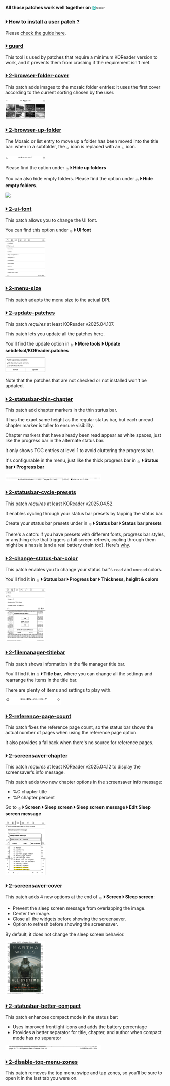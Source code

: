 
**All those patches work well together on** <sub>[<img src="https://raw.githubusercontent.com/koreader/koreader.github.io/master/koreader-logo.png" style="width:8%; height:auto;">](https://github.com/koreader/koreader)</sub>

### [🞂 How to install a user patch ?](https://koreader.rocks/user_guide/#L2-userpatches)

Please [check the guide here](https://koreader.rocks/user_guide/#L2-userpatches).

### [🞂 guard ](guard.lua)

This tool is used by patches that require a minimum KOReader version to work, and it prevents them from crashing if the requirement isn't met.

### [🞂 2-browser-folder-cover](browser-folder-cover.lua)

This patch adds images to the mosaic folder entries: it uses the first cover according to the current sorting chosen by the user.

<img src="img/cover_folder.png" style="width:25%; height:auto;">

### [🞂 2-browser-up-folder](2-browser-up-folder.lua)

The Mosaic or list entry to move up a folder has been moved into the title bar: when in a subfolder, the <sub><img src="img/home.svg" style="width:2%; height:auto;"></sub> icon is replaced with an <sub><img src="img/back.top.svg" style="width:2%; height:auto;"></sub> icon.

<img src="img/up_folder.png" style="width:25%; height:auto;">

Please find the option under <sub><img src="img/appbar.navigation.svg" style="width:2%; height:auto;"></sub> **🞂 Hide up folders**

You can also hide empty folders. Please find the option under <sub><img src="img/appbar.navigation.svg" style="width:2%; height:auto;"></sub> **🞂 Hide empty folders**.

<img src="https://github.com/user-attachments/assets/849ad0a1-7bee-4e25-abaf-61ffffe1865f" width=25%>

### [🞂 2-ui-font](2--ui-font.lua)

This patch allows you to change the UI font.

You can find this option under <sub><img src="img/appbar.settings.svg" style="width:2%; height:auto;"></sub> **🞂 UI font**

<img src="img/UIfont.png" style="width:25%; height:auto;">

### [🞂 2-menu-size](2-menu-size.lua)

This patch adapts the menu size to the actual DPI.

### [🞂 2-update-patches](2-update-patches.lua)
This patch _requires_ at least KOReader v2025.04.107.

This patch lets you update all the patches here.

You'll find the update option in <sub><img src="img/appbar.tools.svg" style="width:2%; height:auto;"></sub> **🞂 More tools 🞂 Update sebdelsol/KOReader.patches**

<img src="img/update.png" style="width:25%; height:auto;">

Note that the patches that are not checked or not installed won't be updated.

### [🞂 2-statusbar-thin-chapter](2-statusbar-thin-chapter.lua)
This patch add chapter markers in the thin status bar.

It has the exact same height as the regular status bar, but each unread chapter marker is taller to ensure visibility.

Chapter markers that have already been read appear as white spaces, just like the progress bar in the alternate status bar.

It only shows TOC entries at level 1 to avoid cluttering the progress bar.

It's configurable in the menu, just like the thick progress bar in <sub><img src="img/appbar.settings.svg" style="width:2%; height:auto;"></sub> **🞂 Status bar 🞂 Progress bar**

<img src="img/thin_status_bar.png" style="width:60%; height:auto;">

### [🞂 2-statusbar-cycle-presets](2-statusbar-cycle-presets.lua)
This patch _requires_ at least KOReader v2025.04.52.

It enables cycling through your status bar presets by tapping the status bar.

Create your status bar presets under in <sub><img src="img/appbar.settings.svg" style="width:2%; height:auto;"></sub> **🞂 Status bar 🞂 Status bar presets**

There's a catch: if you have presets with different fonts, progress bar styles, or anything else that triggers a full screen refresh, cycling through them might be a hassle (and a real battery drain too). Here's [why](https://github.com/koreader/koreader/pull/13718#issuecomment-2851940756).

### [🞂 2-change-status-bar-color](2-change-status-bar-color.lua) 
This patch enables you to change your status bar's `read` and `unread` colors.

You'll find it in <sub><img src="img/appbar.settings.svg" style="width:2%; height:auto;"></sub> **🞂 Status bar 🞂 Progress bar 🞂 Thickness, height & colors**

<img src="img/status_bar_color.png" style="width:25%; height:auto;">

### [🞂 2-filemanager-titlebar](2-filemanager-titlebar.lua) 
This patch shows information in the file manager title bar.

You'll find it in <sub><img src="img/appbar.navigation.svg" style="width:2%; height:auto;"></sub> **🞂 Title bar**, where you can change all the settings and rearrange the items in the title bar.

There are plenty of items and settings to play with.

<img src="img/title_bar.png" style="width:35%; height:auto;">

### [🞂 2-reference-page-count](2-reference-page-count.lua)
This patch fixes the reference page count, so the status bar shows the actual number of pages when using the reference page option.

It also provides a fallback when there's no source for reference pages.

### [🞂 2-screensaver-chapter](2-screensaver-chapter.lua)
This patch _requires_ at least KOReader v2025.04.12 to display the screensaver’s info message.

This patch adds two new chapter options in the screensaver info message:
- %C chapter title
- %P chapter percent

Go to <sub><img src="img/appbar.settings.svg" style="width:2%; height:auto;"></sub> **🞂 Screen 🞂 Sleep screen 🞂 Sleep screen message 🞂 Edit Sleep screen message**

<img src="img/chapter.png" style="width:25%; height:auto;">

### [🞂 2-screensaver-cover](2-screensaver-cover.lua)
This patch adds 4 new options at the end of <sub><img src="img/appbar.settings.svg" style="width:2%; height:auto;"></sub> **🞂 Screen 🞂 Sleep screen**:
- Prevent the sleep screen message from overlapping the image.
- Center the image.
- Close all the widgets before showing the screensaver.
- Option to refresh before showing the screensaver.

By default, it does not change the sleep screen behavior.

<img src="img/cover.png" style="width:25%; height:auto;">

### [🞂 2-statusbar-better-compact](2-statusbar-better-compact.lua) 
This patch enhances compact mode in the status bar:
- Uses improved frontlight icons and adds the battery percentage
- Provides a better separator for title, chapter, and author when compact mode has no separator

<img src="img/compact.png" style="width:60%; height:auto;">

### [🞂 2-disable-top-menu-zones](2-disable-top-menu-zones.lua) 
This patch removes the top menu swipe and tap zones, so you'll be sure to open it in the last tab you were on.
